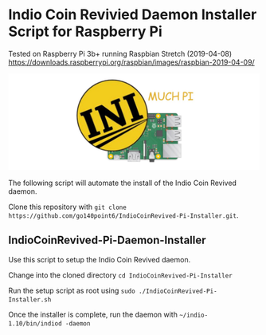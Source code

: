 # Indio Coin Revivied Daemon Installer Script for Raspberry Pi

Tested on Raspberry Pi 3b+ running Raspbian Stretch (2019-04-08)
https://downloads.raspberrypi.org/raspbian/images/raspbian-2019-04-09/

<img src="https://raw.githubusercontent.com/go140point6/IndioCoinRevived-Pi-Installer/master/github-pinew.jpg">

The following script will automate the install of the Indio Coin Revived daemon.

Clone this repository with ```git clone https://github.com/go140point6/IndioCoinRevived-Pi-Installer.git```.

## IndioCoinRevived-Pi-Daemon-Installer
Use this script to setup the Indio Coin Revived daemon. 

Change into the cloned directory ```cd IndioCoinRevived-Pi-Installer```

Run the setup script as root using ```sudo ./IndioCoinRevived-Pi-Installer.sh```

Once the installer is complete, run the daemon with ```~/indio-1.10/bin/indiod -daemon```
